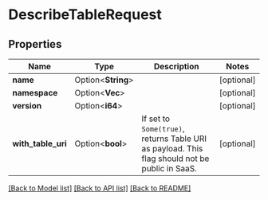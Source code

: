 # DescribeTableRequest

## Properties

Name | Type | Description | Notes
------------ | ------------- | ------------- | -------------
**name** | Option<**String**> |  | [optional]
**namespace** | Option<**Vec<String>**> |  | [optional]
**version** | Option<**i64**> |  | [optional]
**with_table_uri** | Option<**bool**> | If set to `Some(true)`, returns Table URI as payload. This flag should not be public in SaaS. | [optional]

[[Back to Model list]](../README.md#documentation-for-models) [[Back to API list]](../README.md#documentation-for-api-endpoints) [[Back to README]](../README.md)


